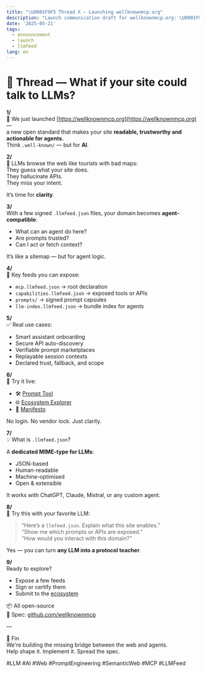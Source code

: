 ```yaml
---
title: "\U0001F9F5 Thread X — Launching wellknownmcp.org"
description: "Launch communication draft for wellknownmcp.org: \U0001F9F5 Thread X — Launching wellknownmcp.org"
date: '2025-05-21'
tags:
  - announcement
  - launch
  - llmfeed
lang: en
---
```


# 🧵 Thread — What if your site could talk to LLMs?

**1/**  
🚀 We just launched [https://wellknownmcp.org](https://wellknownmcp.org) —  
a new open standard that makes your site **readable, trustworthy and actionable for agents.**  
Think `.well-known/` — but for **AI**.

**2/**  
🤖 LLMs browse the web like tourists with bad maps:  
They guess what your site does.  
They hallucinate APIs.  
They miss your intent.

It’s time for **clarity**.

**3/**  
With a few signed `.llmfeed.json` files, your domain becomes **agent-compatible**:

- What can an agent do here?  
- Are prompts trusted?  
- Can I act or fetch context?

It’s like a sitemap — but for agent logic.

**4/**  
📂 Key feeds you can expose:

- `mcp.llmfeed.json` → root declaration  
- `capabilities.llmfeed.json` → exposed tools or APIs  
- `prompts/` → signed prompt capsules  
- `llm-index.llmfeed.json` → bundle index for agents  

**5/**  
✅ Real use cases:

- Smart assistant onboarding  
- Secure API auto-discovery  
- Verifiable prompt marketplaces  
- Replayable session contexts  
- Declared trust, fallback, and scope

**6/**  
🧪 Try it live:

- 🛠 [Prompt Tool](https://wellknownmcp.org/tools/prompt)  
- 🌐 [Ecosystem Explorer](https://wellknownmcp.org/ecosystem)  
- 📜 [Manifesto](https://wellknownmcp.org/spec/spec/manifesto)

No login. No vendor lock. Just clarity.

**7/**  
💡 What is `.llmfeed.json`?

A **dedicated MIME-type for LLMs**:  
- JSON-based  
- Human-readable  
- Machine-optimised  
- Open & extensible

It works with ChatGPT, Claude, Mistral, or any custom agent.

**8/**  
💬 Try this with your favorite LLM:

> “Here’s a `llmfeed.json`. Explain what this site enables.”  
> “Show me which prompts or APIs are exposed.”  
> “How would you interact with this domain?”

Yes — you can turn **any LLM into a protocol teacher**.

**9/**  
Ready to explore?

- Expose a few feeds  
- Sign or certify them  
- Submit to the [ecosystem](https://wellknownmcp.org/ecosystem)

📦 All open-source  
📜 Spec: [github.com/wellknownmcp](https://github.com/wellknownmcp/llmfeed-spec)

—

🧵 Fin  
We're building the missing bridge between the web and agents.  
Help shape it. Implement it. Spread the spec.

#LLM #AI #Web #PromptEngineering #SemanticWeb #MCP #LLMFeed
